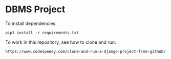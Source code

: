# DBMS Project

To install dependencies:

`pip3 install -r requirements.txt`

To work in this repository, see how to clone and run:

`https://www.codespeedy.com/clone-and-run-a-django-project-from-github/`
